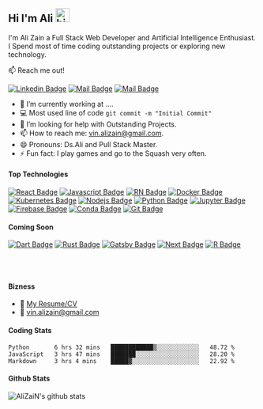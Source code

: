 ## Hi I'm Ali <img src="https://user-images.githubusercontent.com/1303154/88677602-1635ba80-d120-11ea-84d8-d263ba5fc3c0.gif" width="28px" alt="hi">

I'm Ali Zain a Full Stack Web Developer and Artificial Intelligence Enthusiast. I Spend most of time coding outstanding projects or exploring new technology.

:mailbox: Reach me out!

<!-- [![Twitter Badge](https://img.shields.io/badge/-@Ipenywis-1ca0f1?style=flat&labelColor=1ca0f1&logo=twitter&logoColor=white&link=https://twitter.com/Ipenywis)](https://twitter.com/Ipenywis) [![Mail Badge](https://img.shields.io/badge/-CoderOne-e74c3c?style=flat&labelColor=e74c3c&logo=youtube&logoColor=white)](https://youtube.com/coderone)  -->
[![Linkedin Badge](https://img.shields.io/badge/-AliZaiN-0e76a8?style=flat&labelColor=0e76a8&logo=linkedin&logoColor=white)](https://www.linkedin.com/in/alizain-157/) [![Mail Badge](https://img.shields.io/badge/-@alizain.dev-e84393?style=flat&labelColor=e84393&logo=instagram&logoColor=white)](https://www.instagram.com/alizain.dev) [![Mail Badge](https://img.shields.io/badge/-Ali_Zain-c0392b?style=flat&labelColor=c0392b&logo=gmail&logoColor=white)](mailto:islempenywis@gmail.com)

<!-- TODO: Add last video link -->

- 🔭 I’m currently working at ....
- :computer: Most used line of code `git commit -m "Initial Commit"`
- 🤔 I’m looking for help with Outstanding Projects.
- 📫 How to reach me: vin.alizain@gmail.com.
- 😄 Pronouns: Ds.Ali and Pull Stack Master.
- ⚡ Fun fact: I play games and go to the Squash very often.

#### Top Technologies

<!-- TODO: Make technologies links takes you to repositories -->

[![React Badge](https://img.shields.io/badge/React-20232A?style=for-the-badge&logo=react&logoColor=61DAFB)](#) 
[![Javascript Badge](https://img.shields.io/badge/JavaScript-323330?style=for-the-badge&logo=javascript&logoColor=F7DF1E)](#) 
[![RN Badge](https://img.shields.io/badge/React_Native-20232A?style=for-the-badge&logo=react&logoColor=61DAFB)](#)
[![Docker Badge](https://img.shields.io/badge/Docker-2CA5E0?style=for-the-badge&logo=docker&logoColor=white)](#) 
[![Kubernetes Badge](https://img.shields.io/badge/kubernetes-326ce5.svg?&style=for-the-badge&logo=kubernetes&logoColor=white)](#) 
[![Nodejs Badge](https://img.shields.io/badge/Node.js-43853D?style=for-the-badge&logo=node.js&logoColor=white)](#) 
[![Python Badge](https://img.shields.io/badge/Python-14354C?style=for-the-badge&logo=python&logoColor=white)](#) 
[![Jupyter Badge](https://img.shields.io/badge/Jupyter-F37626.svg?&style=for-the-badge&logo=Jupyter&logoColor=white)](#)
[![Firebase Badge](https://img.shields.io/badge/firebase-ffca28?style=for-the-badge&logo=firebase&logoColor=white)](#)
[![Conda Badge](https://img.shields.io/badge/conda-342B029.svg?&style=for-the-badge&logo=anaconda&logoColor=white)](#)
[![Git Badge](https://img.shields.io/badge/Git-F05032?style=for-the-badge&logo=git&logoColor=white)](#)

#### Coming Soon
[![Dart Badge](https://img.shields.io/badge/Dart-0175C2?style=for-the-badge&logo=dart&logoColor=white)](#)
[![Rust Badge](https://img.shields.io/badge/Rust-000000?style=for-the-badge&logo=rust&logoColor=white)](#)
[![Gatsby Badge](https://img.shields.io/badge/Gatsby-663399?style=for-the-badge&logo=gatsby&logoColor=white)](#)
[![Next Badge](https://img.shields.io/badge/next.js-000000?style=for-the-badge&logo=next.js&logoColor=white)](#)
[![R Badge](https://img.shields.io/badge/R-276DC3?style=for-the-badge&logo=r&logoColor=white
)](#)




<br />
<br />

#### Bizness
- :paperclip: [My Resume/CV](https://rb.gy/ti2bbm)
- :email: vin.alizain@gmail.com



#### Coding Stats
<!--START_SECTION:waka-->
```text
Python       6 hrs 32 mins   ████████████▒░░░░░░░░░░░░   48.72 % 
JavaScript   3 hrs 47 mins   ███████░░░░░░░░░░░░░░░░░░   28.20 % 
Markdown     3 hrs 4 mins    █████▓░░░░░░░░░░░░░░░░░░░   22.92 % 
```
<!--END_SECTION:waka-->

#### Github Stats

![AliZaiN's github stats](https://github-readme-stats.vercel.app/api?username=AliZaiN-157&count_private=true&theme=tokyonight&hide=contribs,prs)
<!-- [![Anurag's GitHub stats](https://github-readme-stats.vercel.app/api?username=AliZaiN-157)](https://github.com/anuraghazra/github-readme-stats) -->




